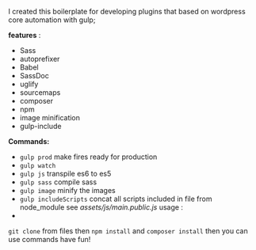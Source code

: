 I created this boilerplate for developing plugins that based on wordpress core
automation with gulp;


**features** :
- Sass
- autoprefixer
- Babel
- SassDoc
- uglify
- sourcemaps
- composer
- npm
- image minification
- gulp-include

**Commands:**
- `gulp prod` make fires ready for production
- `gulp watch`
- `gulp js` transpile es6 to es5
- `gulp sass` compile sass 
- `gulp image` minify the images
- `gulp includeScripts` concat all scripts included in file from node_module see _assets/js/main.public.js_
usage :
- 
`git clone` from files then `npm install` and `composer install` then you can use commands
have fun!